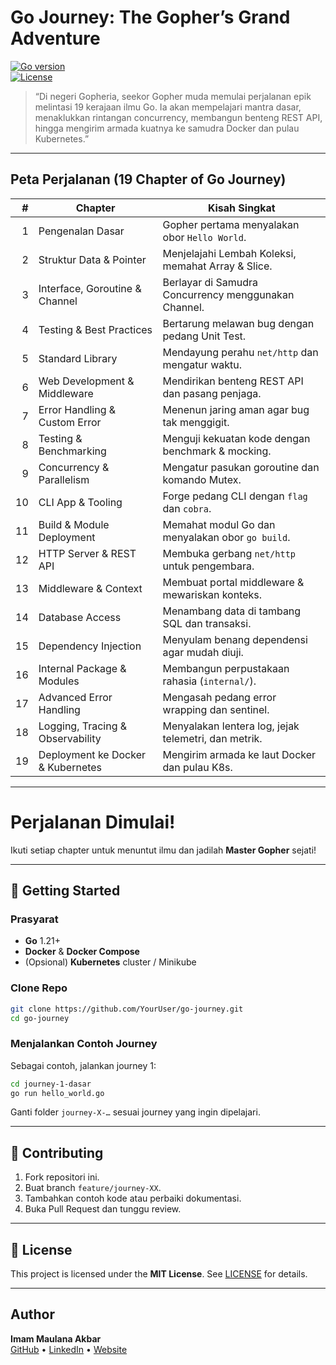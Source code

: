 # Go Journey: The Gopher’s Grand Adventure

[![Go version](https://img.shields.io/badge/go-1.21-blue)](https://go.dev)  
[![License](https://img.shields.io/badge/license-MIT-green)](LICENSE)

> “Di negeri Gopheria, seekor Gopher muda memulai perjalanan epik melintasi 19 kerajaan ilmu Go. Ia akan mempelajari mantra dasar, menaklukkan rintangan concurrency, membangun benteng REST API, hingga mengirim armada kuatnya ke samudra Docker dan pulau Kubernetes.”

---

## Peta Perjalanan (19 Chapter of Go Journey)

| #  | Chapter                              | Kisah Singkat                                        |
|---:|--------------------------------------|------------------------------------------------------|
| 1  | Pengenalan Dasar                     | Gopher pertama menyalakan obor `Hello World`.        |
| 2  | Struktur Data & Pointer              | Menjelajahi Lembah Koleksi, memahat Array & Slice.   |
| 3  | Interface, Goroutine & Channel       | Berlayar di Samudra Concurrency menggunakan Channel. |
| 4  | Testing & Best Practices             | Bertarung melawan bug dengan pedang Unit Test.       |
| 5  | Standard Library                     | Mendayung perahu `net/http` dan mengatur waktu.      |
| 6  | Web Development & Middleware         | Mendirikan benteng REST API dan pasang penjaga.      |
| 7  | Error Handling & Custom Error        | Menenun jaring aman agar bug tak menggigit.          |
| 8  | Testing & Benchmarking               | Menguji kekuatan kode dengan benchmark & mocking.    |
| 9  | Concurrency & Parallelism            | Mengatur pasukan goroutine dan komando Mutex.        |
| 10 | CLI App & Tooling                    | Forge pedang CLI dengan `flag` dan `cobra`.          |
| 11 | Build & Module Deployment            | Memahat modul Go dan menyalakan obor `go build`.     |
| 12 | HTTP Server & REST API               | Membuka gerbang `net/http` untuk pengembara.         |
| 13 | Middleware & Context                 | Membuat portal middleware & mewariskan konteks.      |
| 14 | Database Access                      | Menambang data di tambang SQL dan transaksi.         |
| 15 | Dependency Injection                 | Menyulam benang dependensi agar mudah diuji.         |
| 16 | Internal Package & Modules           | Membangun perpustakaan rahasia (`internal/`).        |
| 17 | Advanced Error Handling              | Mengasah pedang error wrapping dan sentinel.         |
| 18 | Logging, Tracing & Observability     | Menyalakan lentera log, jejak telemetri, dan metrik. |
| 19 | Deployment ke Docker & Kubernetes    | Mengirim armada ke laut Docker dan pulau K8s.        |

---

# Perjalanan Dimulai!

Ikuti setiap chapter untuk menuntut ilmu dan jadilah **Master Gopher** sejati!  

---

## 🚀 Getting Started

### Prasyarat

- **Go** 1.21+  
- **Docker** & **Docker Compose**  
- (Opsional) **Kubernetes** cluster / Minikube  

### Clone Repo
```bash
git clone https://github.com/YourUser/go-journey.git
cd go-journey
```

### Menjalankan Contoh Journey
Sebagai contoh, jalankan journey 1:
```bash
cd journey-1-dasar
go run hello_world.go
```
Ganti folder `journey-X-…` sesuai journey yang ingin dipelajari.


---

## 🤝 Contributing

1. Fork repositori ini.  
2. Buat branch `feature/journey-XX`.  
3. Tambahkan contoh kode atau perbaiki dokumentasi.  
4. Buka Pull Request dan tunggu review.

---

## 📄 License

This project is licensed under the **MIT License**. See [LICENSE](LICENSE) for details.

---

## Author

**Imam Maulana Akbar**  
[GitHub](https://github.com/imammaulanaa) • [LinkedIn](https://linkedin.com/in/imammaulanaa) • [Website](https://catatansitukangawan.com)
